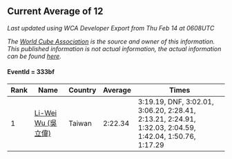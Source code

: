 ## Current Average of 12

*Last updated using WCA Developer Export from Thu Feb 14 at 0608UTC*

*The [World Cube Association](https://www.worldcubeassociation.org) is the source and owner of this information. This published information is not actual information, the actual information can be found [here](https://www.worldcubeassociation.org/results).*

#### EventId = 333bf

|Rank|Name|Country|Average|Times|  
|--|--|--|--|--|  
|1|[Li-Wei Wu (吳立偉)](https://www.worldcubeassociation.org/persons/2018WULI01)|Taiwan|2:22.34|3:19.19, DNF, 3:02.01, 3:06.20, 2:28.41, 2:13.21, 2:24.91, 1:32.03, 2:04.59, 1:42.04, 1:50.76, 1:17.29|  
